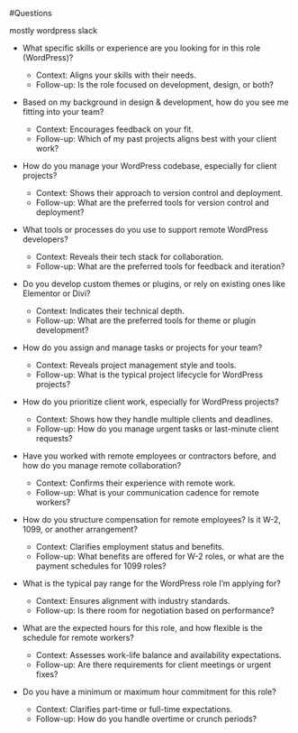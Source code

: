 #Questions

mostly wordpress
slack


- What specific skills or experience are you looking for in this role (WordPress)?
  - Context: Aligns your skills with their needs.
  - Follow-up: Is the role focused on development, design, or both?

- Based on my background in design & development, how do you see me fitting into your team?
  - Context: Encourages feedback on your fit.
  - Follow-up: Which of my past projects aligns best with your client work?

- How do you manage your WordPress codebase, especially for client projects?
  - Context: Shows their approach to version control and deployment.
  - Follow-up: What are the preferred tools for version control and deployment?

- What tools or processes do you use to support remote WordPress developers?
  - Context: Reveals their tech stack for collaboration.
  - Follow-up: What are the preferred tools for feedback and iteration?

- Do you develop custom themes or plugins, or rely on existing ones like Elementor or Divi?
  - Context: Indicates their technical depth.
  - Follow-up: What are the preferred tools for theme or plugin development?

- How do you assign and manage tasks or projects for your team?
  - Context: Reveals project management style and tools.
  - Follow-up: What is the typical project lifecycle for WordPress projects?

- How do you prioritize client work, especially for WordPress projects?
  - Context: Shows how they handle multiple clients and deadlines.
  - Follow-up: How do you manage urgent tasks or last-minute client requests?

- Have you worked with remote employees or contractors before, and how do you manage remote collaboration?
  - Context: Confirms their experience with remote work.
  - Follow-up: What is your communication cadence for remote workers?
  
- How do you structure compensation for remote employees? Is it W-2, 1099, or another arrangement?
  - Context: Clarifies employment status and benefits.
  - Follow-up: What benefits are offered for W-2 roles, or what are the payment schedules for 1099 roles?

- What is the typical pay range for the WordPress role I’m applying for?
  - Context: Ensures alignment with industry standards.
  - Follow-up: Is there room for negotiation based on performance?

- What are the expected hours for this role, and how flexible is the schedule for remote workers?
  - Context: Assesses work-life balance and availability expectations.
  - Follow-up: Are there requirements for client meetings or urgent fixes?

- Do you have a minimum or maximum hour commitment for this role?
  - Context: Clarifies part-time or full-time expectations.
  - Follow-up: How do you handle overtime or crunch periods?

